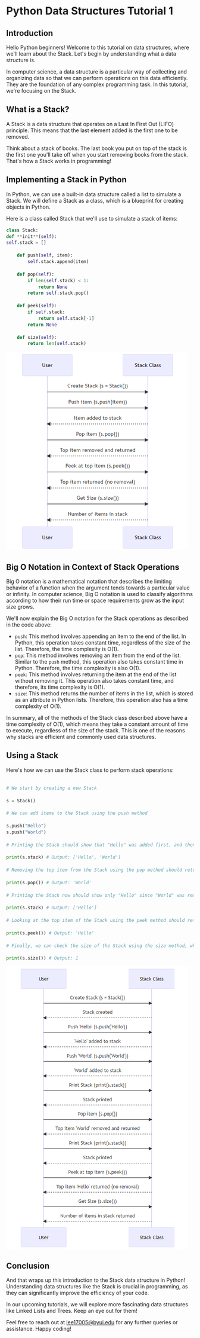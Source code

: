 # Python Data Structures Tutorial 1

## Introduction

Hello Python beginners! Welcome to this tutorial on data structures, where we'll learn about the Stack. Let's begin by understanding what a data structure is.

In computer science, a data structure is a particular way of collecting and organizing data so that we can perform operations on this data efficiently. They are the foundation of any complex programming task. In this tutorial, we're focusing on the Stack.

## What is a Stack?

A Stack is a data structure that operates on a Last In First Out (LIFO) principle. This means that the last element added is the first one to be removed.

Think about a stack of books. The last book you put on top of the stack is the first one you'll take off when you start removing books from the stack. That's how a Stack works in programming!

## Implementing a Stack in Python

In Python, we can use a built-in data structure called a list to simulate a Stack. We will define a Stack as a class, which is a blueprint for creating objects in Python.

Here is a class called Stack that we'll use to simulate a stack of items:

```python
class Stack:
def **init**(self):
self.stack = []

    def push(self, item):
        self.stack.append(item)

    def pop(self):
        if len(self.stack) < 1:
            return None
        return self.stack.pop()

    def peek(self):
        if self.stack:
            return self.stack[-1]
        return None

    def size(self):
        return len(self.stack)

```

![Example Image](media/stack.png)

## Big O Notation in Context of Stack Operations

Big O notation is a mathematical notation that describes the limiting behavior of a function when the argument tends towards a particular value or infinity. In computer science, Big O notation is used to classify algorithms according to how their run time or space requirements grow as the input size grows.

We'll now explain the Big O notation for the Stack operations as described in the code above:

- `push`: This method involves appending an item to the end of the list. In Python, this operation takes constant time, regardless of the size of the list. Therefore, the time complexity is O(1).
- `pop`: This method involves removing an item from the end of the list. Similar to the `push` method, this operation also takes constant time in Python. Therefore, the time complexity is also O(1).
- `peek`: This method involves returning the item at the end of the list without removing it. This operation also takes constant time, and therefore, its time complexity is O(1).
- `size`: This method returns the number of items in the list, which is stored as an attribute in Python lists. Therefore, this operation also has a time complexity of O(1).

In summary, all of the methods of the Stack class described above have a time complexity of O(1), which means they take a constant amount of time to execute, regardless of the size of the stack. This is one of the reasons why stacks are efficient and commonly used data structures.

## Using a Stack

Here's how we can use the Stack class to perform stack operations:

```python

# We start by creating a new Stack

s = Stack()

# We can add items to the Stack using the push method

s.push("Hello")
s.push("World")

# Printing the Stack should show that "Hello" was added first, and then "World"

print(s.stack) # Output: ['Hello', 'World']

# Removing the top item from the Stack using the pop method should return "World"

print(s.pop()) # Output: 'World'

# Printing the Stack now should show only "Hello" since "World" was removed

print(s.stack) # Output: ['Hello']

# Looking at the top item of the Stack using the peek method should return "Hello"

print(s.peek()) # Output: 'Hello'

# Finally, we can check the size of the Stack using the size method, which should return 1

print(s.size()) # Output: 1
```

![Example Image](media/stackExample2.png)

## Conclusion

And that wraps up this introduction to the Stack data structure in Python! Understanding data structures like the Stack is crucial in programming, as they can significantly improve the efficiency of your code.

In our upcoming tutorials, we will explore more fascinating data structures like Linked Lists and Trees. Keep an eye out for them!

Feel free to reach out at lee17005@byui.edu for any further queries or assistance. Happy coding!
